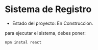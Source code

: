 <h1> Sistema de Registro</h1>

  - Estado del proyecto: En Construccion.

para ejecutar el sistema, debes poner:


``npm instal react``
